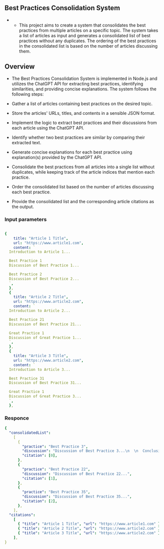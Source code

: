 ## Best Practices Consolidation System

- - This project aims to create a system that consolidates the best practices from multiple articles on a specific topic. The system takes a list of articles as input and generates a consolidated list of best practices without any duplicates. The ordering of the best practices in the consolidated list is based on the number of articles discussing them.

## Overview

- The Best Practices Consolidation System is implemented in Node.js and utilizes the ChatGPT API for extracting best practices, identifying similarities, and providing concise explanations. The system follows the following steps:

- Gather a list of articles containing best practices on the desired topic.

- Store the articles' URLs, titles, and contents in a sensible JSON format.

- Implement the logic to extract best practices and their discussions from each article using the ChatGPT API.

- Identify whether two best practices are similar by comparing their extracted text.
- Generate concise explanations for each best practice using explanation(s) provided by the ChatGPT API.
- Consolidate the best practices from all articles into a single list without duplicates, while keeping track of the article indices that mention each practice.
- Order the consolidated list based on the number of articles discussing each best practice.
- Provide the consolidated list and the corresponding article citations as the output.

### Input parameters

```yaml

{
    title: "Article 1 Title",
    url: "https://www.article1.com",
    content: `
  Introduction to Article 1...

  Best Practice 1
  Discussion of Best Practice 1...

  Best Practice 2
  Discussion of Best Practice 2...
  `,
  },
  {
    title: "Article 2 Title",
    url: "https://www.article2.com",
    content: `
  Introduction to Article 2...

  Best Practice 21
  Discussion of Best Practice 21...

  Great Practice 1
  Discussion of Great Practice 1...
  `,
  },
  {
    title: "Article 3 Title",
    url: "https://www.article2.com",
    content: `
  Introduction to Article 3...

  Best Practice 31
  Discussion of Best Practice 31...

  Great Practice 1
  Discussion of Great Practice 3...
  `,
  },

```

### Responce

```yaml
{
  "consolidatedList":
    [
      {
        "practice": "Best Practice 3",
        "discussion": "Discussion of Best Practice 3...\n  \n  Conclusion to Article 1...",
        "citation": [0],
      },
      {
        "practice": "Best Practice 22",
        "discussion": "Discussion of Best Practice 22...",
        "citation": [1],
      },
      {
        "practice": "Best Practice 35",
        "discussion": "Discussion of Best Practice 35...",
        "citation": [2],
      },
    ],
  "citations":
    [
      { "title": "Article 1 Title", "url": "https://www.article1.com" },
      { "title": "Article 2 Title", "url": "https://www.article2.com" },
      { "title": "Article 3 Title", "url": "https://www.article2.com" },
    ],
}
```
